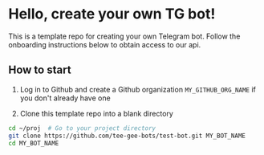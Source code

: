# Hello, create your own TG bot!

This is a template repo for creating your own Telegram bot.
Follow the onboarding instructions below to obtain access to our api.

## How to start

1. Log in to Github and create a Github organization `MY_GITHUB_ORG_NAME` if you don't already have one

2. Clone this template repo into a blank directory
```sh
cd ~/proj  # Go to your project directory
git clone https://github.com/tee-gee-bots/test-bot.git MY_BOT_NAME
cd MY_BOT_NAME
```
